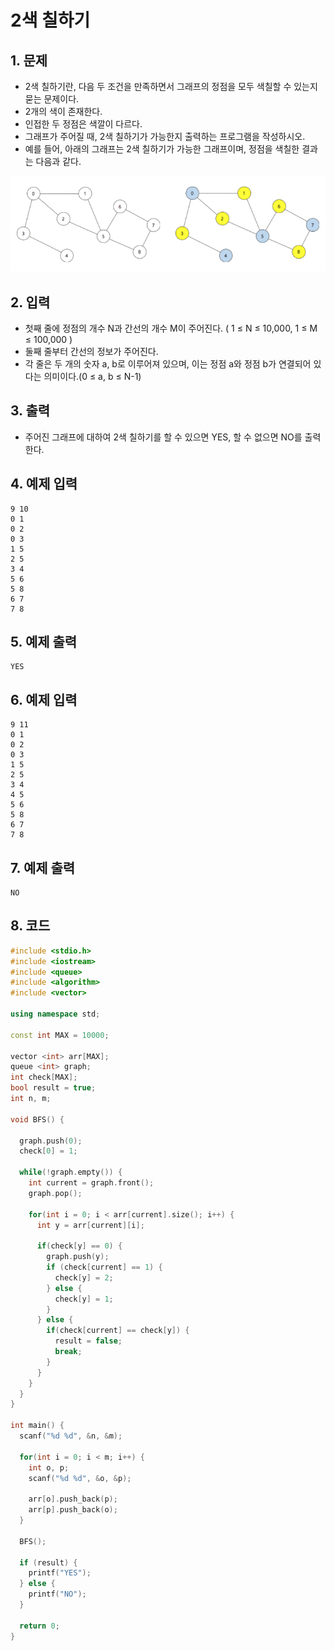 # 2색 칠하기

## 1. 문제
- 2색 칠하기란, 다음 두 조건을 만족하면서 그래프의 정점을 모두 색칠할 수 있는지 묻는 문제이다.
- 2개의 색이 존재한다.
- 인접한 두 정점은 색깔이 다르다.
- 그래프가 주어질 때, 2색 칠하기가 가능한지 출력하는 프로그램을 작성하시오.
- 예를 들어, 아래의 그래프는 2색 칠하기가 가능한 그래프이며, 정점을 색칠한 결과는 다음과 같다.

![그림](./image/graph.png)

## 2. 입력

- 첫째 줄에 정점의 개수 N과 간선의 개수 M이 주어진다. ( 1 ≤ N ≤ 10,000, 1 ≤ M ≤ 100,000 )
- 둘째 줄부터 간선의 정보가 주어진다.
- 각 줄은 두 개의 숫자 a, b로 이루어져 있으며, 이는 정점 a와 정점 b가 연결되어 있다는 의미이다.(0 ≤ a, b ≤ N-1)

## 3. 출력
- 주어진 그래프에 대하여 2색 칠하기를 할 수 있으면 YES, 할 수 없으면 NO를 출력한다.

## 4. 예제 입력
```
9 10
0 1
0 2
0 3
1 5
2 5
3 4
5 6
5 8
6 7
7 8
```

## 5. 예제 출력
```
YES
```

## 6. 예제 입력

```
9 11
0 1
0 2
0 3
1 5
2 5
3 4
4 5
5 6
5 8
6 7
7 8
```

## 7. 예제 출력

```
NO
```

## 8. 코드

```c++
#include <stdio.h>
#include <iostream>
#include <queue>
#include <algorithm>
#include <vector>

using namespace std;

const int MAX = 10000;

vector <int> arr[MAX];
queue <int> graph;
int check[MAX];
bool result = true;
int n, m;

void BFS() {
  
  graph.push(0);
  check[0] = 1;
  
  while(!graph.empty()) {
    int current = graph.front();
    graph.pop();
    
    for(int i = 0; i < arr[current].size(); i++) {
      int y = arr[current][i];
      
      if(check[y] == 0) {
        graph.push(y);
        if (check[current] == 1) {
          check[y] = 2;
        } else {
          check[y] = 1;
        }
      } else {
        if(check[current] == check[y]) {
          result = false;
          break;
        }
      }
    }
  }
}

int main() {
  scanf("%d %d", &n, &m);
  
  for(int i = 0; i < m; i++) {
    int o, p;
    scanf("%d %d", &o, &p);
    
    arr[o].push_back(p);
    arr[p].push_back(o);
  }
  
  BFS();
  
  if (result) {
    printf("YES");
  } else {
    printf("NO");
  }
  
  return 0;
}
```
